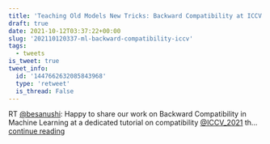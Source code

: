 ```yaml
---
title: 'Teaching Old Models New Tricks: Backward Compatibility at ICCV 2021'
draft: true
date: 2021-10-12T03:37:22+00:00
slug: '202110120337-ml-backward-compatibility-iccv'
tags:
  - tweets
is_tweet: true
tweet_info:
  id: '1447662632085843968'
  type: 'retweet'
  is_thread: False
---
```




RT [@besanushi](https://x.com/besanushi): Happy to share our work on Backward Compatibility in Machine Learning at a dedicated tutorial on compatibility [@ICCV_2021](https://x.com/ICCV_2021) th… [continue reading](https://x.com/sytelus/status/1447662632085843968)
